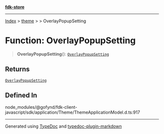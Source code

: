 [**fdk-store**](../../../README.md)
***

[Index](../../../API.md) > [theme](../../README.md) > [<internal>](../README.md) > OverlayPopupSetting

# Function: OverlayPopupSetting

> **OverlayPopupSetting**(): [`OverlayPopupSetting`](../type-aliases/type-alias.OverlayPopupSetting.md)

## Returns

[`OverlayPopupSetting`](../type-aliases/type-alias.OverlayPopupSetting.md)

## Defined In

node\_modules/@gofynd/fdk-client-javascript/sdk/application/Theme/ThemeApplicationModel.d.ts:917

***
Generated using [TypeDoc](https://typedoc.org/) and [typedoc-plugin-markdown](https://www.npmjs.com/package/typedoc-plugin-markdown)
